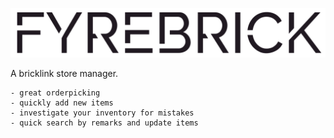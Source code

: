 ![Profile edit page](public/images/logo.svg)

A bricklink store manager. 

    - great orderpicking
    - quickly add new items
    - investigate your inventory for mistakes
    - quick search by remarks and update items

